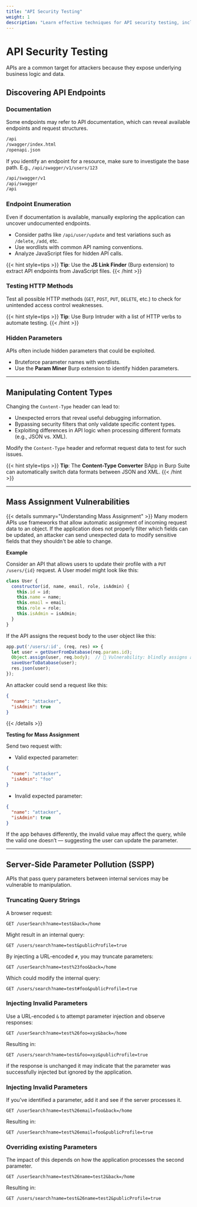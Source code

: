 ```yaml
---
title: "API Security Testing"
weight: 1
description: "Learn effective techniques for API security testing, including endpoint discovery, content-type manipulation, and mass assignment vulnerability detection."
---
```


# API Security Testing

APIs are a common target for attackers because they expose underlying business logic and data.


## Discovering API Endpoints

### Documentation
Some endpoints may refer to API documentation, which can reveal available endpoints and request structures.

```sh
/api
/swagger/index.html
/openapi.json
```

If you identify an endpoint for a resource, make sure to investigate the base path. E.g., `/api/swagger/v1/users/123`

```sh
/api/swagger/v1
/api/swagger
/api
```

### Endpoint Enumeration
Even if documentation is available, manually exploring the application can uncover undocumented endpoints.

- Consider paths like `/api/user/update` and test variations such as `/delete`, `/add`, etc.
- Use wordlists with common API naming conventions.
- Analyze JavaScript files for hidden API calls.

{{< hint style=tips >}}
**Tip**: Use the **JS Link Finder** (Burp extension) to extract API endpoints from JavaScript files.
{{< /hint >}}

### Testing HTTP Methods
Test all possible HTTP methods (`GET`, `POST`, `PUT`, `DELETE`, etc.) to check for unintended access control weaknesses.

{{< hint style=tips >}}
**Tip**: Use Burp Intruder with a list of HTTP verbs to automate testing.
{{< /hint >}}

### Hidden Parameters
APIs often include hidden parameters that could be exploited.

- Bruteforce parameter names with wordlists.
- Use the **Param Miner** Burp extension to identify hidden parameters.


---

## Manipulating Content Types

Changing the `Content-Type` header can lead to:

- Unexpected errors that reveal useful debugging information.
- Bypassing security filters that only validate specific content types.
- Exploiting differences in API logic when processing different formats (e.g., JSON vs. XML).

Modify the `Content-Type` header and reformat request data to test for such issues.

{{< hint style=tips >}}
**Tip**: The **Content-Type Converter** BApp in Burp Suite can automatically switch data formats between JSON and XML.
{{< /hint >}}


---

## Mass Assignment Vulnerabilities

{{< details summary="Understanding Mass Assignment" >}}
Many modern APIs use frameworks that allow automatic assignment of incoming request data to an object. If the application does not properly filter which fields can be updated, an attacker can send unexpected data to modify sensitive fields that they shouldn't be able to change.

**Example**

Consider an API that allows users to update their profile with a `PUT /users/{id}` request. A User model might look like this:

```javascript
class User {
  constructor(id, name, email, role, isAdmin) {
    this.id = id;
    this.name = name;
    this.email = email;
    this.role = role;
    this.isAdmin = isAdmin;
  }
}
```
If the API assigns the request body to the user object like this:

```javascript
app.put('/users/:id', (req, res) => {
  let user = getUserFromDatabase(req.params.id);
  Object.assign(user, req.body);  // 🔴 Vulnerability: blindly assigns all fields!
  saveUserToDatabase(user);
  res.json(user);
});
```

An attacker could send a request like this:

```JSON
{
  "name": "attacker",
  "isAdmin": true
}
```
{{< /details >}}

**Testing for Mass Assignment**

Send two request with:
- Valid expected parameter:
```JSON
{
  "name": "attacker",
  "isAdmin": "foo"
}
```

- Invalid expected parameter:
```JSON
{
  "name": "attacker",
  "isAdmin": true
}
```

If the app behaves differently, the invalid value may affect the query, while the valid one doesn’t — suggesting the user can update the parameter.


---

## Server-Side Parameter Pollution (SSPP)

APIs that pass query parameters between internal services may be vulnerable to manipulation.

### Truncating Query Strings
A browser request:

```http
GET /userSearch?name=test&back=/home
```

Might result in an internal query:

```http
GET /users/search?name=test&publicProfile=true
```

By injecting a URL-encoded `#`, you may truncate parameters:

```http
GET /userSearch?name=test%23foo&back=/home
```

Which could modify the internal query:

```http
GET /users/search?name=test#foo&publicProfile=true
```

### Injecting Invalid Parameters
Use a URL-encoded `&` to attempt parameter injection and observe responses:

```http
GET /userSearch?name=test%26foo=xyz&back=/home
```

Resulting in:

```http
GET /users/search?name=test&foo=xyz&publicProfile=true
```

if the response is unchanged it may indicate that the parameter was successfully injected but ignored by the application.

### Injecting Invalid Parameters

If you've identified a parameter, add it and see if the server processes it.

```http
GET /userSearch?name=test%26email=foo&back=/home
```

Resulting in:

```http
GET /userSearch?name=test%26email=foo&publicProfile=true
```

### Overriding existing Parameters

The impact of this depends on how the application processes the second parameter.

```http
GET /userSearch?name=test%26name=test2&back=/home
```

Resulting in:

```http
GET /users/search?name=test&26name=test2&publicProfile=true
```